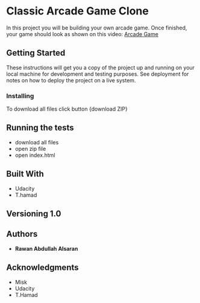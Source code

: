 <!--
frontend-nanodegree-arcade-game
===============================

Students should use this [rubric](https://review.udacity.com/#!/projects/2696458597/rubric) for self-checking their submission. Make sure the functions you write are **object-oriented** - either class functions (like Player and Enemy) or class prototype functions such as Enemy.prototype.checkCollisions, and that the keyword 'this' is used appropriately within your class and class prototype functions to refer to the object the function is called upon. Also be sure that the **readme.md** file is updated with your instructions on both how to 1. Run and 2. Play your arcade game.

For detailed instructions on how to get started, check out this [guide](https://docs.google.com/document/d/1v01aScPjSWCCWQLIpFqvg3-vXLH2e8_SZQKC8jNO0Dc/pub?embedded=true).
-->

# Classic Arcade Game Clone

In this project you will be building your own arcade game. Once finished, your game should look as shown on this video: [Arcade Game](https://www.youtube.com/watch?v=SxeHV1kt7iU&feature=youtu.be)
        

## Getting Started

These instructions will get you a copy of the project up and running on your local machine for development and testing purposes. See deployment for notes on how to deploy the project on a live system.

### Installing

To download all files click button {download ZIP}



## Running the tests

* download all files
* open zip file
* open index.html

## Built With

* Udacity
* T.hamad


## Versioning 1.0


## Authors

* **Rawan Abdullah Alsaran** 


## Acknowledgments

* Misk
* Udacity
* T.Hamad


